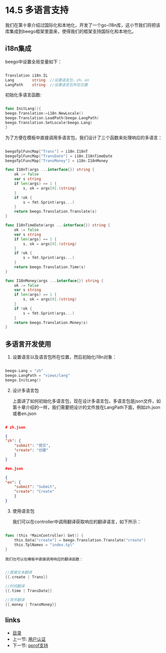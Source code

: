 <!-- {% raw %} -->
# 14.5 多语言支持
我们在第十章介绍过国际化和本地化，开发了一个go-i18n库，这小节我们将把该库集成到beego框架里面来，使得我们的框架支持国际化和本地化。

## i18n集成
beego中设置全局变量如下：
```Go

Translation	i18n.IL  
Lang 		string  //设置语言包，zh、en
LangPath	string  //设置语言包所在位置
```
初始化多语言函数:
```Go

func InitLang(){
beego.Translation:=i18n.NewLocale()
beego.Translation.LoadPath(beego.LangPath)
beego.Translation.SetLocale(beego.Lang)
}
```
为了方便在模板中直接调用多语言包，我们设计了三个函数来处理响应的多语言：
```Go

beegoTplFuncMap["Trans"] = i18n.I18nT
beegoTplFuncMap["TransDate"] = i18n.I18nTimeDate
beegoTplFuncMap["TransMoney"] = i18n.I18nMoney

func I18nT(args ...interface{}) string {
    ok := false
    var s string
    if len(args) == 1 {
        s, ok = args[0].(string)
    }
    if !ok {
        s = fmt.Sprint(args...)
    }
    return beego.Translation.Translate(s)
}

func I18nTimeDate(args ...interface{}) string {
    ok := false
    var s string
    if len(args) == 1 {
        s, ok = args[0].(string)
    }
    if !ok {
        s = fmt.Sprint(args...)
    }
    return beego.Translation.Time(s)
}

func I18nMoney(args ...interface{}) string {
    ok := false
    var s string
    if len(args) == 1 {
        s, ok = args[0].(string)
    }
    if !ok {
        s = fmt.Sprint(args...)
    }
    return beego.Translation.Money(s)
}
```
## 多语言开发使用
1. 设置语言以及语言包所在位置，然后初始化i18n对象：
```Go

beego.Lang = "zh"
beego.LangPath = "views/lang"
beego.InitLang()
```
2. 设计多语言包

	上面讲了如何初始化多语言包，现在设计多语言包，多语言包是json文件，如第十章介绍的一样，我们需要把设计的文件放在LangPath下面，例如zh.json或者en.json
```json

# zh.json

{
"zh": {
    "submit": "提交",
    "create": "创建"
    }
}

#en.json

{
"en": {
    "submit": "Submit",
    "create": "Create"
    }
}
```
3. 使用语言包

	我们可以在controller中调用翻译获取响应的翻译语言，如下所示：
```Go

func (this *MainController) Get() {
	this.Data["create"] = beego.Translation.Translate("create")
	this.TplNames = "index.tpl"
}
```
	我们也可以在模板中直接调用响应的翻译函数：
```Go

//直接文本翻译
{{.create | Trans}}

//时间翻译
{{.time | TransDate}}

//货币翻译
{{.money | TransMoney}}
```
## links
   * [目录](<preface.md>)
   * 上一节: [用户认证](<14.4.md>)
   * 下一节: [pprof支持](<14.6.md>)
<!-- {% endraw %} -->
